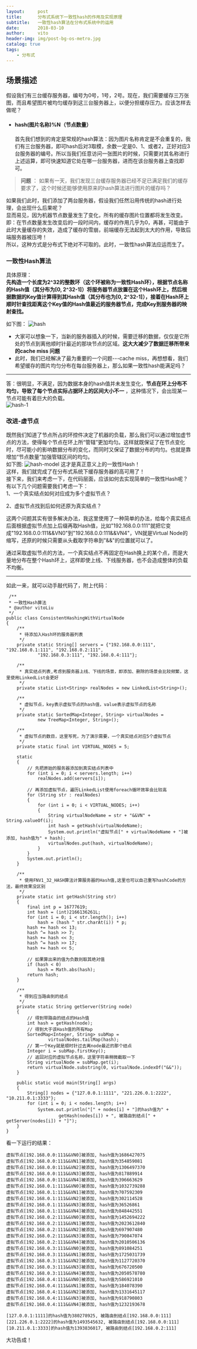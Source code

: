 ```yaml
---
layout:     post
title:      分布式系统下一致性hash的作用及实现原理
subtitle:   一致性hash算法在分布式系统中的运用
date:       2018-03-10
author:     vito
header-img: img/post-bg-os-metro.jpg
catalog: true
tags:
    - 分布式
---
```

## 场景描述
假设我们有三台缓存服务器，编号为0号，1号，2号。现在，我们需要缓存三万张图，而且希望图片被均匀缓存到这三台服务器上，以便分担缓存压力。应该怎样去做呢？     
- #### hash(图片名称)%N（节点数量） ####  
  首先我们想到的肯定是常规的hash算法：因为图片名称肯定是不会重复的，我们有三台服务器，即可hash后对3取模，余数一定是0、1、或者2，正好对应3台服务器的编号。所以当我们任意访问一张图片的时候，只需要对其名称进行上述运算，即可快速知道它处在哪一台服务器，进而在该台服务器上查找即可。  

> **问题** ： 如果有一天，我们发现三台缓存服务器已经不足已满足我们的缓存要求了，这个时候还能够使用原来的hash算法进行图片的缓存吗？  

如果我们此时，我们添加了两台服务器，假设我们任然沿用传统的hash进行处理，会出现什么后果呢？  
显而易见，因为机器节点数量发生了变化，所有的缓存图片位置都将发生改变。即：在节点数量发生改变后的一段时间内，缓存的作用几乎为0，再甚，可能由于此时大量缓存的失效，造成了缓存的雪崩，前端缓存无法起到太大的作用，导致后端服务器被压垮！   
所以，这种方式是分布式下绝对不可取的。此时，一致性hash算法应运而生了。  
### 一致性Hash算法 ###  
具体原理：  
**先构造一个长度为2^32的整数环（这个环被称为一致性Hash环），根据节点名称的Hash值（其分布为[0, 2^32-1]）将服务器节点放置在这个Hash环上，然后根据数据的Key值计算得到其Hash值（其分布也为[0, 2^32-1]），接着在Hash环上顺时针查找距离这个Key值的Hash值最近的服务器节点，完成Key到服务器的映射查找。**  

 如下图：
![hash](/img/hash-3.png)
* 大家可以想象一下，当新的服务器插入的时候，需要迁移的数据，仅仅是它所处的节点到离他顺时针最近的那块节点的区域。**这大大减少了数据迁移所带来的cache miss 问题**
* 此时，我们已经解决了最为重要的一个问题---cache miss，再想想看，我们希望缓存的图片均匀分布在每台服务器上，那么如果一致性hash能满足吗？  
---
答：很明显，不满足，因为数据本身的hash值并未发生变化，**节点在环上分布不均匀，导致了每个节点实际占据环上的区间大小不一**
，这种情况下，会出现某一节点可能有着巨大的负载。  
![hash-1](/img/hash-5.png)

### 改进-虚节点 ###
既然我们知道了节点所占的环控件决定了机器的负载，那么我们可以通过增加虚节点的方法，使得每个节点在环上所“管辖”更加均匀。这样就既保证了在节点变化时，尽可能小的影响数据分布的变化，而同时又保证了数据分布的均匀。也就是靠增加“节点数量”加强管辖区间的均匀。  
如下图:
![hash-model](/img/hash-model.png)
这才是真正意义上的一致性Hash！  
这样，我们就完成了在分布式系统下缓存服务器的高可用了！  
接下来，我们来考虑一下，在代码层面，应该如何去实现简单的一致性Hash呢？
有以下几个问题需要我们考虑一下：  
1、一个真实结点如何对应成为多个虚拟节点？  

2、虚拟节点找到后如何还原为真实结点？  

这两个问题其实有很多解决办法，我这里使用了一种简单的办法，给每个真实结点后面根据虚拟节点加上后缀再取Hash值，比如"192.168.0.0:111"就把它变成"192.168.0.0:111&&VN0"到"192.168.0.0:111&&VN4"，VN就是Virtual Node的缩写，还原的时候只需要从头截取字符串到"&&"的位置就可以了。

通过采取虚拟节点的方法，一个真实结点不再固定在Hash换上的某个点，而是大量地分布在整个Hash环上，这样即使上线、下线服务器，也不会造成整体的负载不均衡。

---

如此一来，就可以动手敲代码了，附上代码：
```
 /**
 * 一致性Hash算法
 * @author vitoLiu
 */
public class ConsistentHashingWithVirtualNode
{
    /**
     * 待添加入Hash环的服务器列表
     */
    private static String[] servers = {"192.168.0.0:111", "192.168.0.1:111", "192.168.0.2:111",
            "192.168.0.3:111", "192.168.0.4:111"};

    /**
     * 真实结点列表,考虑到服务器上线、下线的场景，即添加、删除的场景会比较频繁，这里使用LinkedList会更好
     */
    private static List<String> realNodes = new LinkedList<String>();

    /**
     * 虚拟节点，key表示虚拟节点的hash值，value表示虚拟节点的名称
     */
    private static SortedMap<Integer, String> virtualNodes =
            new TreeMap<Integer, String>();

    /**
     * 虚拟节点的数目，这里写死，为了演示需要，一个真实结点对应5个虚拟节点
     */
    private static final int VIRTUAL_NODES = 5;

    static
    {
        // 先把原始的服务器添加到真实结点列表中
        for (int i = 0; i < servers.length; i++)
            realNodes.add(servers[i]);

        // 再添加虚拟节点，遍历LinkedList使用foreach循环效率会比较高
        for (String str : realNodes)
        {
            for (int i = 0; i < VIRTUAL_NODES; i++)
            {
                String virtualNodeName = str + "&&VN" + String.valueOf(i);
                int hash = getHash(virtualNodeName);
                System.out.println("虚拟节点[" + virtualNodeName + "]被添加, hash值为" + hash);
                virtualNodes.put(hash, virtualNodeName);
            }
        }
        System.out.println();
    }

    /**
     * 使用FNV1_32_HASH算法计算服务器的Hash值,这里也可以自己重写hashCode的方法，最终效果没区别
     */
    private static int getHash(String str)
    {
        final int p = 16777619;
        int hash = (int)2166136261L;
        for (int i = 0; i < str.length(); i++)
            hash = (hash ^ str.charAt(i)) * p;
        hash += hash << 13;
        hash ^= hash >> 7;
        hash += hash << 3;
        hash ^= hash >> 17;
        hash += hash << 5;

        // 如果算出来的值为负数则取其绝对值
        if (hash < 0)
            hash = Math.abs(hash);
        return hash;
    }

    /**
     * 得到应当路由到的结点
     */
    private static String getServer(String node)
    {
        // 得到带路由的结点的Hash值
        int hash = getHash(node);
        // 得到大于该Hash值的所有Map
        SortedMap<Integer, String> subMap =
                virtualNodes.tailMap(hash);
        // 第一个Key就是顺时针过去离node最近的那个结点
        Integer i = subMap.firstKey();
        // 返回对应的虚拟节点名称，这里字符串稍微截取一下
        String virtualNode = subMap.get(i);
        return virtualNode.substring(0, virtualNode.indexOf("&&"));
    }

    public static void main(String[] args)
    {
        String[] nodes = {"127.0.0.1:1111", "221.226.0.1:2222", "10.211.0.1:3333"};
        for (int i = 0; i < nodes.length; i++)
            System.out.println("[" + nodes[i] + "]的hash值为" +
                    getHash(nodes[i]) + ", 被路由到结点[" + getServer(nodes[i]) + "]");
    }
}
```
看一下运行的结果：
```
虚拟节点[192.168.0.0:111&&VN0]被添加, hash值为1686427075
虚拟节点[192.168.0.0:111&&VN1]被添加, hash值为354859081
虚拟节点[192.168.0.0:111&&VN2]被添加, hash值为1306497370
虚拟节点[192.168.0.0:111&&VN3]被添加, hash值为817889914
虚拟节点[192.168.0.0:111&&VN4]被添加, hash值为396663629
虚拟节点[192.168.0.1:111&&VN0]被添加, hash值为1032739288
虚拟节点[192.168.0.1:111&&VN1]被添加, hash值为707592309
虚拟节点[192.168.0.1:111&&VN2]被添加, hash值为302114528
虚拟节点[192.168.0.1:111&&VN3]被添加, hash值为36526861
虚拟节点[192.168.0.1:111&&VN4]被添加, hash值为848442551
虚拟节点[192.168.0.2:111&&VN0]被添加, hash值为1452694222
虚拟节点[192.168.0.2:111&&VN1]被添加, hash值为2023612840
虚拟节点[192.168.0.2:111&&VN2]被添加, hash值为697907480
虚拟节点[192.168.0.2:111&&VN3]被添加, hash值为790847074
虚拟节点[192.168.0.2:111&&VN4]被添加, hash值为2010506136
虚拟节点[192.168.0.3:111&&VN0]被添加, hash值为891084251
虚拟节点[192.168.0.3:111&&VN1]被添加, hash值为1725031739
虚拟节点[192.168.0.3:111&&VN2]被添加, hash值为1127720370
虚拟节点[192.168.0.3:111&&VN3]被添加, hash值为676720500
虚拟节点[192.168.0.3:111&&VN4]被添加, hash值为2050578780
虚拟节点[192.168.0.4:111&&VN0]被添加, hash值为586921010
虚拟节点[192.168.0.4:111&&VN1]被添加, hash值为184078390
虚拟节点[192.168.0.4:111&&VN2]被添加, hash值为1331645117
虚拟节点[192.168.0.4:111&&VN3]被添加, hash值为918790803
虚拟节点[192.168.0.4:111&&VN4]被添加, hash值为1232193678

[127.0.0.1:1111]的hash值为380278925, 被路由到结点[192.168.0.0:111]
[221.226.0.1:2222]的hash值为1493545632, 被路由到结点[192.168.0.0:111]
[10.211.0.1:3333]的hash值为1393836017, 被路由到结点[192.168.0.2:111]
```
大功告成！
